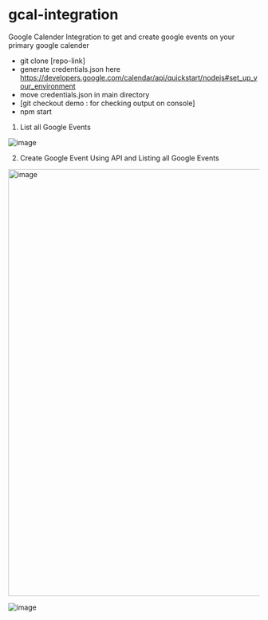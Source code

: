 # gcal-integration
Google Calender Integration to get and create google events on your primary google calender
* git clone [repo-link]
* generate credentials.json here 
https://developers.google.com/calendar/api/quickstart/nodejs#set_up_your_environment
* move credentials.json in main directory
* [git checkout demo : for checking output on console]
* npm start

1. List all Google Events

![image](https://user-images.githubusercontent.com/63222339/235644598-4c5aaa24-f288-400b-8462-d6a233af5e64.png)




2. Create Google Event Using API and Listing all Google Events
<img width="856" alt="image" src="https://user-images.githubusercontent.com/63222339/235645825-81c6ae69-64ca-45a9-88a0-e505161a7a3c.png">


![image](https://user-images.githubusercontent.com/63222339/235644690-e4942bba-8b9c-4780-a96b-a2cb1cf099cf.png)

